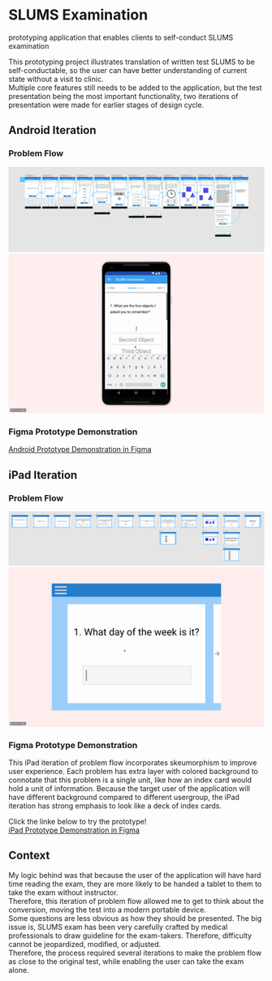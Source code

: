 # SLUMS Examination
prototyping application that enables clients to self-conduct SLUMS examination  
  
This prototyping project illustrates translation of written test SLUMS to be self-conductable, so the user can have better understanding of current state without a visit to clinic.  
Multiple core features still needs to be added to the application, but the test presentation being the most important functionality, two iterations of presentation were made for earlier stages of design cycle.  

  
## Android Iteration  
### Problem Flow
![alt text](images/problem-flow-android-phone.png "problem-flow-android-phone")  
![alt text](images/problem-flow-android-phone.gif "problem-flow-android-phone")  
  
### Figma Prototype Demonstration
[Android Prototype Demonstration in Figma](https://www.figma.com/proto/O2pfv6QMRrd9JZn4cyehOlub/Problem-flow-smart-phone?node-id=5%3A739&scaling=scale-down "Come take a look!")
  
  
## iPad Iteration  
### Problem Flow
![alt text](images/problem-flow-ipad.png "problem-flow-ipad")  
![alt text](images/problem-flow-ipad.gif "problem-flow-ipad")  

### Figma Prototype Demonstration  
This iPad iteration of problem flow incorporates skeumorphism to improve user experience. Each problem has extra layer with colored background to connotate that this problem is a single unit, like how an index card would hold a unit of information. Because the target user of the application will have different background compared to different usergroup, the iPad iteration has strong emphasis to look like a deck of index cards.  

Click the linke below to try the prototype!  
[iPad Prototype Demonstration in Figma](https://www.figma.com/proto/O2pfv6QMRrd9JZn4cyehOlub/Problem-flow?node-id=61%3A847&scaling=min-zoom "Come take a look!")  
  

## Context  
My logic behind was that because the user of the application will have hard time reading the exam, they are more likely to be handed a tablet to them to take the exam without instructor.  
Therefore, this iteration of problem flow allowed me to get to think about the conversion, moving the test into a modern portable device.  
Some questions are less obvious as how they should be presented. The big issue is, SLUMS exam has been very carefully crafted by medical professionals to draw guideline for the exam-takers. Therefore, difficulty cannot be jeopardized, modified, or adjusted.  
Therefore, the process required several iterations to make the problem flow as close to the original test, while enabling the user can take the exam alone.

